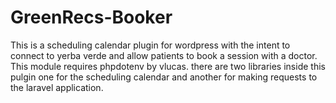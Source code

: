 GreenRecs-Booker
================

This is a scheduling calendar plugin for wordpress with the intent to connect to
 yerba verde and allow patients to book a session with a doctor. This module requires phpdotenv by vlucas. there are two libraries inside this pulgin one for the scheduling calendar and another for making requests to the laravel application. 
